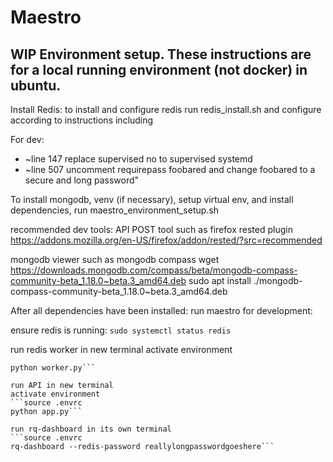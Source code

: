 # Maestro

## WIP Environment setup.  These instructions are for a local running environment (not docker) in ubuntu.   
Install Redis:   to install and configure redis run redis_install.sh and configure according to instructions including

For dev:
* ~line 147 replace supervised no to supervised systemd
* ~line 507 uncomment requirepass foobared and change foobared to a secure and long password" 

To install mongodb, venv (if necessary), setup virtual env, and install dependencies,  run
maestro_environment_setup.sh

recommended dev tools:
API POST tool such as firefox rested plugin
https://addons.mozilla.org/en-US/firefox/addon/rested/?src=recommended

mongodb viewer such as mongodb compass
wget https://downloads.mongodb.com/compass/beta/mongodb-compass-community-beta_1.18.0~beta.3_amd64.deb
sudo apt install ./mongodb-compass-community-beta_1.18.0~beta.3_amd64.deb


After all dependencies have been installed:  run maestro for development:

ensure redis is running:
`sudo systemctl status redis`

run redis worker in new terminal
activate environment
```source .envrc
python worker.py```

run API in new terminal
activate environment
```source .envrc
python app.py```

run rq-dashboard in its own terminal
```source .envrc
rq-dashboard --redis-password reallylongpasswordgoeshere```

